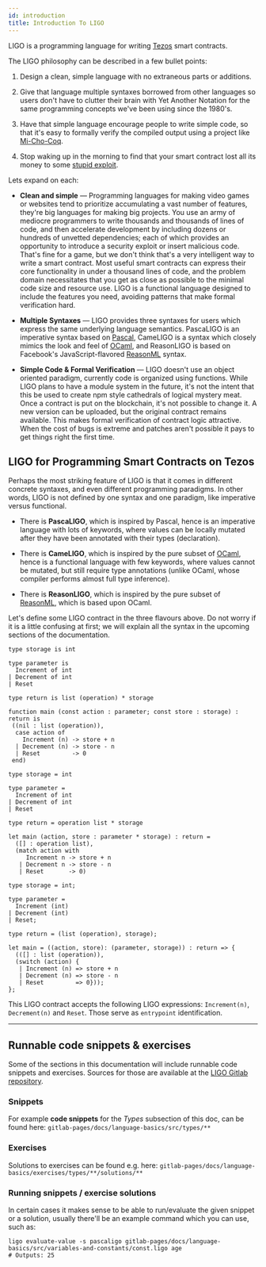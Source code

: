 ```yaml
---
id: introduction
title: Introduction To LIGO
---
```


LIGO is a programming language for writing [Tezos](https://tezos.com/) smart contracts.

The LIGO philosophy can be described in a few bullet points:

1. Design a clean, simple language with no extraneous parts or additions.

2. Give that language multiple syntaxes borrowed from other languages so users don't
have to clutter their brain with Yet Another Notation for the same programming
concepts we've been using since the 1980's.

3. Have that simple language encourage people to write simple code, so that it's
easy to formally verify the compiled output using a project like [Mi-Cho-Coq](https://gitlab.com/nomadic-labs/mi-cho-coq/).

4. Stop waking up in the morning to find that your smart contract lost all its money
to some [stupid exploit](https://www.wired.com/2016/06/50-million-hack-just-showed-dao-human/).

Lets expand on each:

* **Clean and simple** — Programming languages for making video games or websites
tend to prioritize accumulating a vast number of features, they're big languages for
making big projects. You use an army of mediocre programmers to write thousands
and thousands of lines of code, and then accelerate development by including dozens
or hundreds of unvetted dependencies; each of which provides an opportunity to
introduce a security exploit or insert malicious code. That's fine for a game, but
we don't think that's a very intelligent way to write a smart contract. Most useful
smart contracts can express their core functionality in under a thousand lines of
code, and the problem domain necessitates that you get as close as possible to
the minimal code size and resource use. LIGO is a functional language designed
to include the features you need, avoiding patterns that make formal verification
hard.

* **Multiple Syntaxes** — LIGO provides three syntaxes for users which express the
same underlying language semantics. PascaLIGO is an imperative syntax based on
[Pascal](https://en.wikipedia.org/wiki/Pascal_%28programming_language%29), CameLIGO
is a syntax which closely mimics the look and feel of [OCaml](https://en.wikipedia.org/wiki/OCaml),
and ReasonLIGO is based on Facebook's JavaScript-flavored [ReasonML](https://reasonml.github.io/) syntax.

* **Simple Code & Formal Verification** — LIGO doesn't use an object oriented paradigm,
currently code is organized using functions. While LIGO plans to have a module system
in the future, it's not the intent that this be used to create npm style cathedrals
of logical mystery meat. Once a contract is put on the blockchain, it's not possible
to change it. A new version can be uploaded, but the original contract remains
available. This makes formal verification of contract logic attractive. When the
cost of bugs is extreme and patches aren't possible it pays to get things right
the first time.

## LIGO for Programming Smart Contracts on Tezos

Perhaps the most striking feature of LIGO is that it comes in
different concrete syntaxes, and even different programming
paradigms. In other words, LIGO is not defined by one syntax and one
paradigm, like imperative versus functional.

  - There is **PascaLIGO**, which is inspired by Pascal, hence is an
    imperative language with lots of keywords, where values can be
    locally mutated after they have been annotated with their types
    (declaration).

  - There is **CameLIGO**, which is inspired by the pure subset of
    [OCaml](https://ocaml.org/), hence is a functional language with
    few keywords, where values cannot be mutated, but still require
    type annotations (unlike OCaml, whose compiler performs almost
    full type inference).

  - There is **ReasonLIGO**, which is inspired by the pure subset of
    [ReasonML](https://reasonml.github.io/), which is based upon
    OCaml.

Let's define some LIGO contract in the three flavours above. Do
not worry if it is a little confusing at first; we will explain all
the syntax in the upcoming sections of the documentation.

<!--DOCUSAURUS_CODE_TABS-->
<!--PascaLIGO-->
```pascaligo group=a
type storage is int

type parameter is
  Increment of int
| Decrement of int
| Reset

type return is list (operation) * storage

function main (const action : parameter; const store : storage) : return is
 ((nil : list (operation)),
  case action of
    Increment (n) -> store + n
  | Decrement (n) -> store - n
  | Reset         -> 0
 end)
```

<!--CameLIGO-->
```cameligo group=a
type storage = int

type parameter =
  Increment of int
| Decrement of int
| Reset

type return = operation list * storage

let main (action, store : parameter * storage) : return =
  ([] : operation list),
  (match action with
     Increment n -> store + n
   | Decrement n -> store - n
   | Reset       -> 0)
```

<!--ReasonLIGO-->
```reasonligo group=a
type storage = int;

type parameter =
  Increment (int)
| Decrement (int)
| Reset;

type return = (list (operation), storage);

let main = ((action, store): (parameter, storage)) : return => {
  (([] : list (operation)),
  (switch (action) {
   | Increment (n) => store + n
   | Decrement (n) => store - n
   | Reset         => 0}));
};
```
<!--END_DOCUSAURUS_CODE_TABS-->

This LIGO contract accepts the following LIGO expressions:
`Increment(n)`, `Decrement(n)` and `Reset`. Those serve as
`entrypoint` identification.

---

## Runnable code snippets & exercises

Some of the sections in this documentation will include runnable code snippets and exercises. Sources for those are available at
the [LIGO Gitlab repository](https://gitlab.com/ligolang/ligo).

### Snippets
For example **code snippets** for the *Types* subsection of this doc, can be found here:
`gitlab-pages/docs/language-basics/src/types/**`

### Exercises
Solutions to exercises can be found e.g. here:  `gitlab-pages/docs/language-basics/exercises/types/**/solutions/**`

### Running snippets / exercise solutions
In certain cases it makes sense to be able to run/evaluate the given snippet or a solution, usually there'll be an example command which you can use, such as:

```shell
ligo evaluate-value -s pascaligo gitlab-pages/docs/language-basics/src/variables-and-constants/const.ligo age
# Outputs: 25
```
